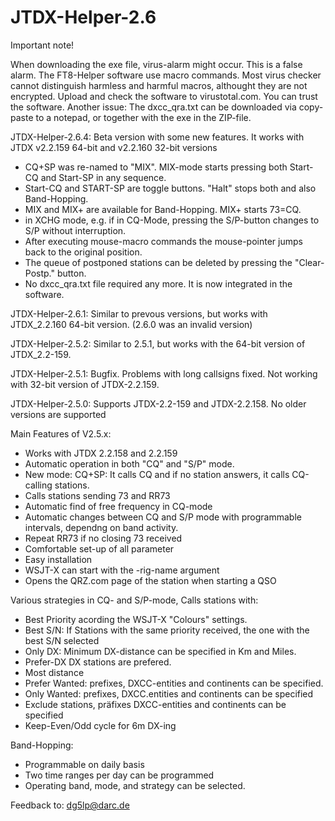 # JTDX-Helper-2.6

Important note!

When downloading the exe file, virus-alarm might occur. This is a false alarm. The FT8-Helper software use macro commands. Most virus checker cannot distinguish harmless and harmful macros, althought they are not encrypted. Upload and check the software to virustotal.com. You can trust the software. Another issue: The dxcc_qra.txt can be downloaded via copy-paste to a notepad, or together with the exe in the ZIP-file.

JTDX-Helper-2.6.4: Beta version with some new features. It works with JTDX v2.2.159 64-bit and v2.2.160 32-bit versions 
- CQ+SP was re-named to "MIX". MIX-mode starts pressing both Start-CQ and Start-SP in any sequence.
- Start-CQ and START-SP are toggle buttons. "Halt" stops both and also Band-Hopping.
- MIX and MIX+ are available for Band-Hopping. MIX+ starts 73=CQ.
- in XCHG mode, e.g. if in CQ-Mode, pressing the S/P-button changes to S/P without interruption.
- After executing mouse-macro commands the mouse-pointer jumps back to the original position.
- The queue of postponed stations can be deleted by pressing  the "Clear-Postp." button.
- No dxcc_qra.txt file required any more. It is now integrated in the software.

JTDX-Helper-2.6.1: Similar to prevous versions, but works with JTDX_2.2.160 64-bit version. (2.6.0 was an invalid version)

JTDX-Helper-2.5.2: Similar to 2.5.1, but works  with the 64-bit version of JTDX_2.2-159.

JTDX-Helper-2.5.1: Bugfix. Problems with long callsigns fixed. Not working with 32-bit version of JTDX-2.2.159.

JTDX-Helper-2.5.0: Supports JTDX-2.2-159 and JTDX-2.2.158. No older versions are supported 

Main Features of V2.5.x:

- Works with JTDX 2.2.158 and 2.2.159
- Automatic operation in both "CQ" and "S/P" mode.
- New mode: CQ+SP: It calls CQ and if no station answers, it calls CQ-calling stations.
- Calls stations sending 73 and RR73
- Automatic find of free frequency in CQ-mode
- Automatic changes between CQ and S/P mode with programmable intervals, dependng on band activity.
- Repeat RR73 if no closing 73 received
- Comfortable set-up of all parameter
- Easy installation
- WSJT-X can start with the -rig-name argument
- Opens the QRZ.com page of the station when starting a QSO

Various strategies in CQ- and S/P-mode, Calls stations with:

- Best Priority acording the WSJT-X "Colours" settings.
- Best S/N: If Stations with the same priority received, the one with the best S/N selected
- Only DX: Minimum DX-distance can be specified in Km and Miles.
- Prefer-DX DX stations are prefered.
- Most distance
- Prefer Wanted: prefixes, DXCC-entities and continents can be specified.
- Only Wanted: prefixes, DXCC.entities and continents can be specified
- Exclude stations, präfixes DXCC-entities and continents can be specified
- Keep-Even/Odd cycle for 6m DX-ing

Band-Hopping:

- Programmable on daily basis
- Two time ranges per day can be programmed
- Operating band, mode, and strategy can be selected.

Feedback to: dg5lp@darc.de
